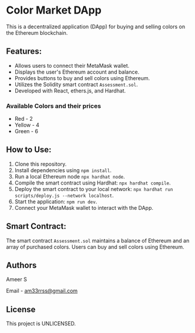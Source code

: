 # Color Market DApp

This is a decentralized application (DApp) for buying and selling colors on the Ethereum blockchain.

## Features:

- Allows users to connect their MetaMask wallet.
- Displays the user's Ethereum account and balance.
- Provides buttons to buy and sell colors using Ethereum.
- Utilizes the Solidity smart contract `Assessment.sol`.
- Developed with React, ethers.js, and Hardhat.

### Available Colors and their prices

* Red - 2
* Yellow - 4
* Green - 6

## How to Use:

1. Clone this repository.
2. Install dependencies using `npm install`.
3. Run a local Ethereum node `npx hardhat node`.
4. Compile the smart contract using Hardhat: `npx hardhat compile`.
5. Deploy the smart contract to your local network: `npx hardhat run scripts/deploy.js --network localhost`.
6. Start the  application: `npm run dev`.
7. Connect your MetaMask wallet to interact with the DApp.

## Smart Contract:

The smart contract `Assessment.sol` maintains a balance of Ethereum and an array of purchased colors. Users can buy and sell colors using Ethereum.

## Authors

Ameer S

Email - am33rrss@gmail.com

## License

This project is UNLICENSED.
